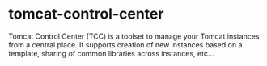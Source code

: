 tomcat-control-center
=====================

Tomcat Control Center (TCC) is a toolset to manage your Tomcat instances from a central place. It supports creation of new instances based on a template, sharing of common libraries across instances, etc...
